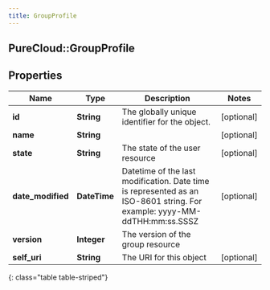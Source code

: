 ```yaml
---
title: GroupProfile
---
```

## PureCloud::GroupProfile

## Properties

|Name | Type | Description | Notes|
|------------ | ------------- | ------------- | -------------|
| **id** | **String** | The globally unique identifier for the object. | [optional] |
| **name** | **String** |  | [optional] |
| **state** | **String** | The state of the user resource | [optional] |
| **date_modified** | **DateTime** | Datetime of the last modification. Date time is represented as an ISO-8601 string. For example: yyyy-MM-ddTHH:mm:ss.SSSZ | [optional] |
| **version** | **Integer** | The version of the group resource | |
| **self_uri** | **String** | The URI for this object | [optional] |
{: class="table table-striped"}


